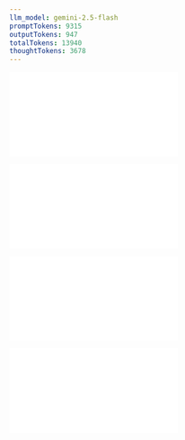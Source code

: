```yaml
---
llm_model: gemini-2.5-flash
promptTokens: 9315
outputTokens: 947
totalTokens: 13940
thoughtTokens: 3678
---
```


![@](steps/_.3eb68380.md)

![@](steps/_.16e76918.md)

![@](steps/_.23424573.md)

![@](steps/response.6f5da874.md)